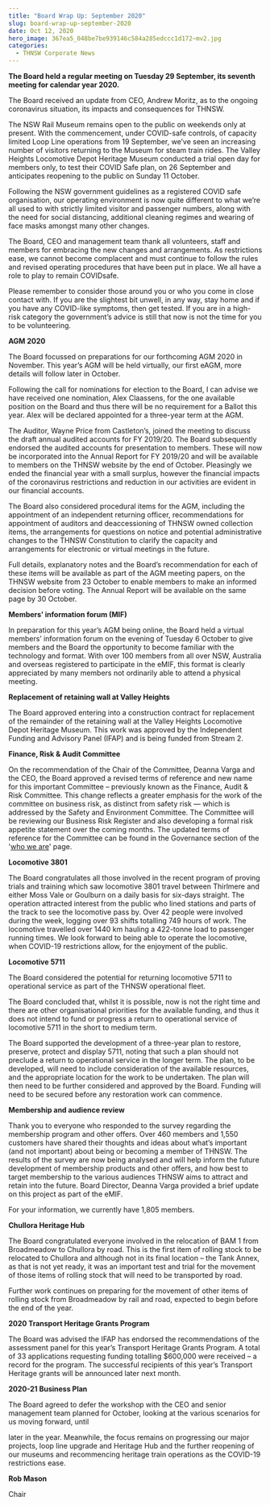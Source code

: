 ```yaml
---
title: "Board Wrap Up: September 2020"
slug: board-wrap-up-september-2020
date: Oct 12, 2020
hero_image: 367ea5_048be7be939146c584a285edccc1d172~mv2.jpg
categories:
  - THNSW Corporate News
---
```



**The Board held a regular meeting on Tuesday 29 September, its seventh meeting for calendar year 2020.**

The Board received an update from CEO, Andrew Moritz, as to the ongoing coronavirus situation, its impacts and consequences for THNSW.

The NSW Rail Museum remains open to the public on weekends only at present. With the commencement, under COVID-safe controls, of capacity limited Loop Line operations from 19 September, we’ve seen an increasing number of visitors returning to the Museum for steam train rides. The Valley Heights Locomotive Depot Heritage Museum conducted a trial open day for members only, to test their COVID Safe plan, on 26 September and anticipates reopening to the public on Sunday 11 October.

Following the NSW government guidelines as a registered COVID safe organisation, our operating environment is now quite different to what we’re all used to with strictly limited visitor and passenger numbers, along with the need for social distancing, additional cleaning regimes and wearing of face masks amongst many other changes.

The Board, CEO and management team thank all volunteers, staff and members for embracing the new changes and arrangements. As restrictions ease, we cannot become complacent and must continue to follow the rules and revised operating procedures that have been put in place. We all have a role to play to remain COVIDsafe.

Please remember to consider those around you or who you come in close contact with. If you are the slightest bit unwell, in any way, stay home and if you have any COVID-like symptoms, then get tested. If you are in a high-risk category the government’s advice is still that now is not the time for you to be volunteering.

**AGM 2020**

The Board focussed on preparations for our forthcoming AGM 2020 in November. This year’s AGM will be held virtually, our first eAGM, more details will follow later in October.

Following the call for nominations for election to the Board, I can advise we have received one nomination, Alex Claassens, for the one available position on the Board and thus there will be no requirement for a Ballot this year. Alex will be declared appointed for a three-year term at the AGM.

The Auditor, Wayne Price from Castleton’s, joined the meeting to discuss the draft annual audited accounts for FY 2019/20. The Board subsequently endorsed the audited accounts for presentation to members. These will now be incorporated into the Annual Report for FY 2019/20 and will be available to members on the THNSW website by the end of October. Pleasingly we ended the financial year with a small surplus, however the financial impacts of the coronavirus restrictions and reduction in our activities are evident in our financial accounts.

The Board also considered procedural items for the AGM, including the appointment of an independent returning officer, recommendations for appointment of auditors and deaccessioning of THNSW owned collection items, the arrangements for questions on notice and potential administrative changes to the THNSW Constitution to clarify the capacity and arrangements for electronic or virtual meetings in the future.

Full details, explanatory notes and the Board’s recommendation for each of these items will be available as part of the AGM meeting papers, on the THNSW website from 23 October to enable members to make an informed decision before voting. The Annual Report will be available on the same page by 30 October.

**Members’ information forum (MIF)**

In preparation for this year’s AGM being online, the Board held a virtual members’ information forum on the evening of Tuesday 6 October to give members and the Board the opportunity to become familiar with the technology and format. With over 100 members from all over NSW, Australia and overseas registered to participate in the eMIF, this format is clearly appreciated by many members not ordinarily able to attend a physical meeting.

**Replacement of retaining wall at Valley Heights**

The Board approved entering into a construction contract for replacement of the remainder of the retaining wall at the Valley Heights Locomotive Depot Heritage Museum. This work was approved by the Independent Funding and Advisory Panel (IFAP) and is being funded from Stream 2.

**Finance, Risk & Audit Committee**

On the recommendation of the Chair of the Committee, Deanna Varga and the CEO, the Board approved a revised terms of reference and new name for this important Committee – previously known as the Finance, Audit & Risk Committee. This change reflects a greater emphasis for the work of the committee on business risk, as distinct from safety risk — which is addressed by the Safety and Environment Committee. The Committee will be reviewing our Business Risk Register and also developing a formal risk appetite statement over the coming months. The updated terms of reference for the Committee can be found in the Governance section of the '[who we are](https://www.thnsw.com.au/what-we-do)' page.

**Locomotive 3801**

The Board congratulates all those involved in the recent program of proving trials and training which saw locomotive 3801 travel between Thirlmere and either Moss Vale or Goulburn on a daily basis for six-days straight. The operation attracted interest from the public who lined stations and parts of the track to see the locomotive pass by. Over 42 people were involved during the week, logging over 93 shifts totalling 749 hours of work. The locomotive travelled over 1440 km hauling a 422-tonne load to passenger running times. We look forward to being able to operate the locomotive, when COVID-19 restrictions allow, for the enjoyment of the public.

**Locomotive 5711**

The Board considered the potential for returning locomotive 5711 to operational service as part of the THNSW operational fleet.

The Board concluded that, whilst it is possible, now is not the right time and there are other organisational priorities for the available funding, and thus it does not intend to fund or progress a return to operational service of locomotive 5711 in the short to medium term.

The Board supported the development of a three-year plan to restore, preserve, protect and display 5711, noting that such a plan should not preclude a return to operational service in the longer term. The plan, to be developed, will need to include consideration of the available resources, and the appropriate location for the work to be undertaken. The plan will then need to be further considered and approved by the Board. Funding will need to be secured before any restoration work can commence.

**Membership and audience review**

Thank you to everyone who responded to the survey regarding the membership program and other offers. Over 460 members and 1,550 customers have shared their thoughts and ideas about what’s important (and not important) about being or becoming a member of THNSW. The results of the survey are now being analysed and will help inform the future development of membership products and other offers, and how best to target membership to the various audiences THNSW aims to attract and retain into the future. Board Director, Deanna Varga provided a brief update on this project as part of the eMIF.

For your information, we currently have 1,805 members.

**Chullora Heritage Hub**

The Board congratulated everyone involved in the relocation of BAM 1 from Broadmeadow to Chullora by road. This is the first item of rolling stock to be relocated to Chullora and although not in its final location – the Tank Annex, as that is not yet ready, it was an important test and trial for the movement of those items of rolling stock that will need to be transported by road.

Further work continues on preparing for the movement of other items of rolling stock from Broadmeadow by rail and road, expected to begin before the end of the year.

**2020 Transport Heritage Grants Program**

The Board was advised the IFAP has endorsed the recommendations of the assessment panel for this year’s Transport Heritage Grants Program. A total of 33 applications requesting funding totalling $600,000 were received – a record for the program. The successful recipients of this year’s Transport Heritage grants will be announced later next month.

**2020-21 Business Plan**

The Board agreed to defer the workshop with the CEO and senior management team planned for October, looking at the various scenarios for us moving forward, until

later in the year. Meanwhile, the focus remains on progressing our major projects, loop line upgrade and Heritage Hub and the further reopening of our museums and recommencing heritage train operations as the COVID-19 restrictions ease.

**Rob Mason**

Chair
